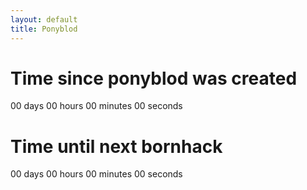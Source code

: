 ```yaml
---
layout: default
title: Ponyblod
---
```


  <style>
    .countup .countdown {
      text-align: center;
      margin-bottom: 20px;
    }
    .countup .countdown .timeel {
      display: inline-block;
      padding: 10px;
      background: #151515;
      margin: 0;
      color: white;
      min-width: 2.6rem;
      margin-left: 13px;
      border-radius: 10px 0 0 10px;
    }
    .countup .countdown span[class*="timeRef"] {
      border-radius: 0 10px 10px 0;
      margin-left: 0;
      background: #B5E853;
      color: black;
    }
  </style>

# Time since ponyblod was created

  <div class="countup" id="countup1">
    <span class="timeel days">00</span>
    <span class="timeel timeRefDays">days</span>
    <span class="timeel hours">00</span>
    <span class="timeel timeRefHours">hours</span>
    <span class="timeel minutes">00</span>
    <span class="timeel timeRefMinutes">minutes</span>
    <span class="timeel seconds">00</span>
    <span class="timeel timeRefSeconds">seconds</span>
  </div>

 
 # Time until next bornhack
 

  <div class="countdown" id="countdown1">
    <span class="timeel days">00</span>
    <span class="timeel timeRefDays">days</span>
    <span class="timeel hours">00</span>
    <span class="timeel timeRefHours">hours</span>
    <span class="timeel minutes">00</span>
    <span class="timeel timeRefMinutes">minutes</span>
    <span class="timeel seconds">00</span>
    <span class="timeel timeRefSeconds">seconds</span>
  </div>

  <script>
    window.onload = function() {
      // Month Day, Year Hour:Minute:Second, id-of-element-container
      countUpFromTime("Aug 25, 2021 13:37:00", 'countup1'); // ****** Change this line!
    };
    function countUpFromTime(countFrom, id) {
      countFrom = new Date(countFrom).getTime();
      var now = new Date(),
          countFrom = new Date(countFrom),
          timeDifference = (now - countFrom);

      var secondsInADay = 60 * 60 * 1000 * 24,
          secondsInAHour = 60 * 60 * 1000;

      days = Math.floor(timeDifference / (secondsInADay) * 1);
      hours = Math.floor((timeDifference % (secondsInADay)) / (secondsInAHour) * 1);
      mins = Math.floor(((timeDifference % (secondsInADay)) % (secondsInAHour)) / (60 * 1000) * 1);
      secs = Math.floor((((timeDifference % (secondsInADay)) % (secondsInAHour)) % (60 * 1000)) / 1000 * 1);

      var idEl = document.getElementById(id);
      idEl.getElementsByClassName('days')[0].innerHTML = days;
      idEl.getElementsByClassName('hours')[0].innerHTML = hours;
      idEl.getElementsByClassName('minutes')[0].innerHTML = mins;
      idEl.getElementsByClassName('seconds')[0].innerHTML = secs;

      clearTimeout(countUpFromTime.interval);
      countUpFromTime.interval = setTimeout(function(){ countUpFromTime(countFrom, id); }, 1000);
    }
  </script>


